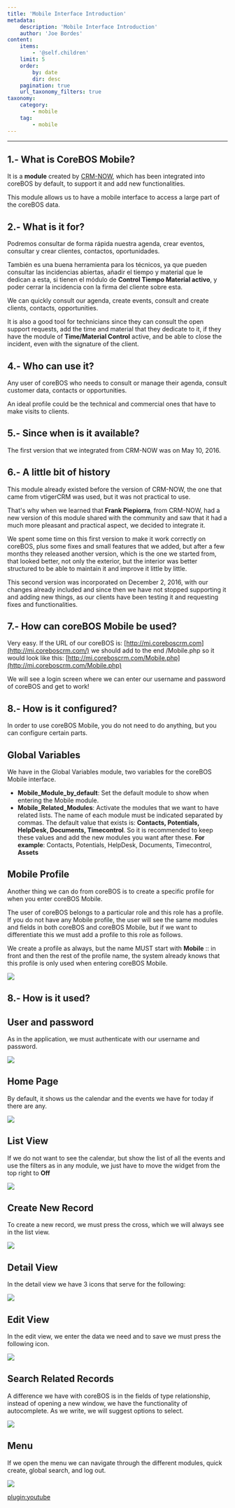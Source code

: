 ```yaml
---
title: 'Mobile Interface Introduction'
metadata:
    description: 'Mobile Interface Introduction'
    author: 'Joe Bordes'
content:
    items:
        - '@self.children'
    limit: 5
    order:
        by: date
        dir: desc
    pagination: true
    url_taxonomy_filters: true
taxonomy:
    category:
        - mobile
    tag:
        - mobile
---
```

---

## 1.- What is CoreBOS Mobile?

It is a **module** created by [CRM-NOW](https://www.crm-now.de/), which has been integrated into coreBOS by default, to support it and add new functionalities.

This module allows us to have a mobile interface to access a large part of the coreBOS data.

## 2.- What is it for?

Podremos consultar de forma rápida nuestra agenda, crear eventos, consultar y crear clientes, contactos, oportunidades.

También es una buena herramienta para los técnicos, ya que pueden consultar las incidencias abiertas, añadir el tiempo y material que le dedican a esta, si tienen el módulo de **Control Tiempo Material activo**, y poder cerrar la incidencia con la firma del cliente sobre esta.

We can quickly consult our agenda, create events, consult and create clients, contacts, opportunities.

It is also a good tool for technicians since they can consult the open support requests, add the time and material that they dedicate to it, if they have the module of **Time/Material Control** active, and be able to close the incident, even with the signature of the client.

## 4.- Who can use it?
Any user of coreBOS who needs to consult or manage their agenda, consult customer data, contacts or opportunities.

An ideal profile could be the technical and commercial ones that have to make visits to clients.

## 5.- Since when is it available?
The first version that we integrated from CRM-NOW was on May 10, 2016.

## 6.- A little bit of history
This module already existed before the version of CRM-NOW, the one that came from vtigerCRM was used, but it was not practical to use.

That's why when we learned that **Frank Piepiorra**, from CRM-NOW, had a new version of this module shared with the community and saw that it had a much more pleasant and practical aspect, we decided to integrate it.

We spent some time on this first version to make it work correctly on coreBOS, plus some fixes and small features that we added, but after a few months they released another version, which is the one we started from, that looked better, not only the exterior, but the interior was better structured to be able to maintain it and improve it little by little.

This second version was incorporated on December 2, 2016, with our changes already included and since then we have not stopped supporting it and adding new things, as our clients have been testing it and requesting fixes and functionalities.

## 7.- How can coreBOS Mobile be used?
Very easy. If the URL of our coreBOS is: [http://mi.coreboscrm.com](http://mi.coreboscrm.com/) we should add to the end /Mobile.php so it would look like this: [http://mi.coreboscrm.com/Mobile.php](http://mi.coreboscrm.com/Mobile.php)

We will see a login screen where we can enter our username and password of coreBOS and get to work!

## 8.- How is it configured?
In order to use coreBOS Mobile, you do not need to do anything, but you can configure certain parts.

## Global Variables
We have in the Global Variables module, two variables for the coreBOS Mobile interface.

-   **Mobile_Module_by_default**: Set the default module to show when entering the Mobile module.
-   **Mobile_Related_Modules**: Activate the modules that we want to have related lists. The name of each module must be indicated separated by commas. The default value that exists is: **Contacts, Potentials, HelpDesk, Documents, Timecontrol**. So it is recommended to keep these values ​​and add the new modules you want after these. **For example**: Contacts, Potentials, HelpDesk, Documents, Timecontrol, **Assets**

## Mobile Profile

Another thing we can do from coreBOS is to create a specific profile for when you enter coreBOS Mobile.

The user of coreBOS belongs to a particular role and this role has a profile. If you do not have any Mobile profile, the user will see the same modules and fields in both coreBOS and coreBOS Mobile, but if we want to differentiate this we must add a profile to this role as follows.

We create a profile as always, but the name MUST start with **Mobile** :: in front and then the rest of the profile name, the system already knows that this profile is only used when entering coreBOS Mobile.

![](mui_profile.png?width=100%)

## 8.- How is it used?
## User and password

As in the application, we must authenticate with our username and password.

![](mui_login.png?width=50%)

## Home Page

By default, it shows us the calendar and the events we have for today if there are any.

![](mui_calendar.png?width=50%)

## List View

If we do not want to see the calendar, but show the list of all the events and use the filters as in any module, we just have to move the widget from the top right to **Off**

![](mui_calendarlist.png?width=50%)

## Create New Record
To create a new record, we must press the cross, which we will always see in the list view.

![](mui_logincreate.png?width=10%)

## Detail View

In the detail view we have 3 icons that serve for the following:

![](mui_detailview.png?width=50%)

## Edit View

In the edit view, we enter the data we need and to save we must press the following icon.

![](mui_editview.png?width=50%)

## Search Related Records

A difference we have with coreBOS is in the fields of type relationship, instead of opening a new window, we have the functionality of autocomplete. As we write, we will suggest options to select.

![](mui_search.png?width=50%)

## Menu
If we open the menu we can navigate through the different modules, quick create, global search, and log out.

![](mui_menu.png?width=50%)

[plugin:youtube](https://youtu.be/ArXcdomoJ10)
